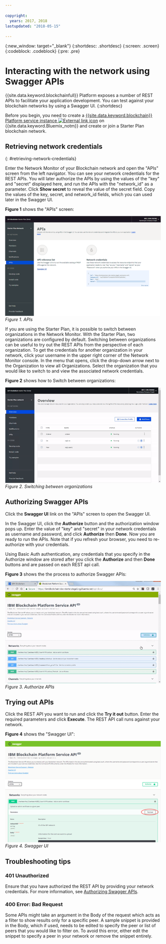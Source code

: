 ```yaml
---

copyright:
  years: 2017, 2018
lastupdated: "2018-05-15"

---
```


{:new_window: target="_blank"}
{:shortdesc: .shortdesc}
{:screen: .screen}
{:codeblock: .codeblock}
{:pre: .pre}

# Interacting with the network using Swagger APIs

{{site.data.keyword.blockchainfull}} Platform exposes a number of REST APIs to facilitate your application development. You can test against your blockchain networks by using a Swagger UI.
{:shortdesc}

Before you begin, you need to create a [{{site.data.keyword.blockchain}} Platform service instance ![External link icon](../images/external_link.svg "External link icon")](https://console.bluemix.net/catalog/services/blockchain) on {{site.data.keyword.Bluemix_notm}} and create or join a Starter Plan <!--or Enterprise Plan -->blockchain network.


## Retrieving network credentials

{: #retrieving-network-credentials}

Enter the Network Monitor of your Blockchain network and open the "APIs" screen from the left navigator. You can see your network credentials for the REST APIs. You will later authorize the APIs by using the values of the "key" and "secret" displayed here, and run the APIs with the "network_id" as a parameter. Click **Show secret** to reveal the value of the secret field. Copy the values of the key, secret, and network_id fields, which you can used later in the Swagger UI.

<!-- Removing this code snippet so people don't try to use these values
```
},
   "x-api": {
       "url": "https://ibmblockchain.bluemix.net",
       "key": "PeerOrg1",
       "network_id": "e1f5b3341b1d483bbaf829f601144023",
       "secret": "71a329aabde9ff20de0aa4bfafd72a4466d78c87f637e7ff92c2534b5ce81cc0"
   }
```
-->

**Figure 1** shows the "APIs" screen:

![APIs screen](../images/API_screen_starter.png "APIs screen")
*Figure 1. APIs*

If you are using the Starter Plan, it is possible to switch between organizations in the Network Monitor. With the Starter Plan, two organizations are configured by default. Switching between organizations can be useful to try out the REST APIs from the perspective of each organization. To get the credentials for another organization in your network, click your username in the upper right corner of the Network Monitor console. In the menu that opens, click the drop-down arrow next to the Organization to view all Organizations. Select the organization that you would like to switch to and view the associated network credentials.

**Figure 2** shows how to Switch between organizations:

![Switching between organizations](../images/switch_orgs_starter.gif "Switching between organizations")  
*Figure 2. Switching between organizations*


## Authorizing Swagger APIs

Click the **Swagger UI** link on the "APIs" screen to open the Swagger UI.  
<!-- remove this line because the link is different depending on if you are starter or enterprise plan
You can also open the Swagger UI with the URL in the connection profiles. For example, `http://blockchain-swagger-dev.stage1.mybluemix.net`.
-->

In the Swagger UI, click the **Authorize** button and the authorization window pops up. Enter the value of "key" and "secret" in your network credentials as username and password, and click **Authorize** then **Done**. Now you are ready to run the APIs. Note that if you refresh your browser, you need to re-authorize with your credentials.

Using Basic Auth authentication, any credentials that you specify in the Authorize window are stored after you click the **Authorize** and then **Done** buttons and are passed on each REST api call.

**Figure 3** shows the the process to authorize Swagger APIs:

![Authorize APIs](../images/swaggerUIAuthorize.gif "Authorize APIs")  
*Figure 3. Authorize APIs*


## Trying out APIs

Click the REST API you want to run and click the **Try it out** button. Enter the required parameters and click **Execute**. The REST API call runs against your network.

**Figure 4** shows the "Swagger UI":

![Swagger UI](../images/swaggerUITryItOut.png "Swagger UI")  
*Figure 4. Swagger UI*


## Troubleshooting tips

### 401 Unauthorized  
  Ensure that you have authorized the REST API by providing your network credentials. For more information, see [Authorizing Swagger APIs](#authorizing-swagger-apis).

### 400 Error: Bad Request
  Some APIs might take an argument in the Body of the request which acts as a filter to show results only for a specific peer. A sample snippet is provided in the Body, which if used, needs to be edited to specify the peer or list of peers that you would like to filter on. To avoid this error, either edit the snippet to specify a peer in your network or remove the snippet entirely.
